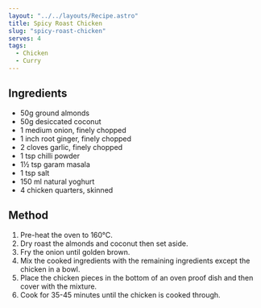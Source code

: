 ```yaml
---
layout: "../../layouts/Recipe.astro"
title: Spicy Roast Chicken
slug: "spicy-roast-chicken"
serves: 4
tags:
  - Chicken
  - Curry
---
```


## Ingredients

- 50g ground almonds
- 50g desiccated coconut
- 1 medium onion, finely chopped
- 1 inch root ginger, finely chopped
- 2 cloves garlic, finely chopped
- 1 tsp chilli powder
- 1½ tsp garam masala
- 1 tsp salt
- 150 ml natural yoghurt
- 4 chicken quarters, skinned

## Method

1. Pre-heat the oven to 160°C.
1. Dry roast the almonds and coconut then set aside.
1. Fry the onion until golden brown.
1. Mix the cooked ingredients with the remaining ingredients except the chicken in a bowl.
1. Place the chicken pieces in the bottom of an oven proof dish and then cover with the mixture.
1. Cook for 35-45 minutes until the chicken is cooked through.